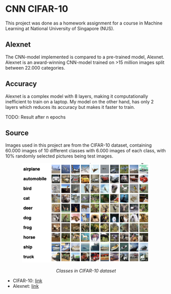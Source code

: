 # CNN CIFAR-10
This project was done as a homework assignment for a course in Machine Learning at National University of Singapore (NUS).

## Alexnet
The CNN-model implemented is compared to a pre-trained model, Alexnet. Alexnet is an award-winning CNN-model trained on >15 million images split between 22.000 categories.

## Accuracy
Alexnet is a complex model with 8 layers, making it computationally inefficient to train on a laptop. My model on the other hand, has only 2 layers which reduces its accuracy but makes it faster to train. 

TODO: Result after n epochs

## Source
Images used in this project are from the CIFAR-10 dataset, containing 60.000 images of 10 different  classes with 6.000 images of each class, with 10% randomly selected pictures being test images.
<p align="center">
    <img src="https://github.com/PontusHovb/CNN-CIFAR-10/blob/main/Images/Classes.png" width="400"/>
</p>
<p align="center"><i>Classes in CIFAR-10 dataset</i></p>

- CIFAR-10: [link](https://www.cs.toronto.edu/~kriz/cifar.html)
- Alexnet: [link](https://proceedings.neurips.cc/paper_files/paper/2012/file/c399862d3b9d6b76c8436e924a68c45b-Paper.pdf)
